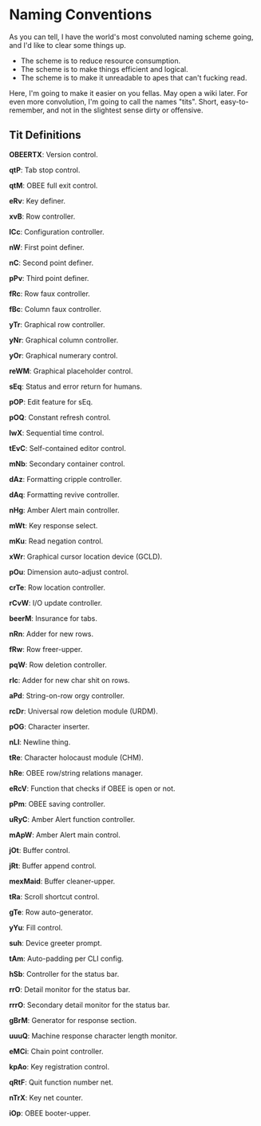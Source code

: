 # Naming Conventions
As you can tell, I have the world's most convoluted naming scheme going, and I'd like to clear some things up.


- The scheme is to reduce resource consumption.
- The scheme is to make things efficient and logical.
- The scheme is to make it unreadable to apes that can't fucking read.

Here, I'm going to make it easier on you fellas. May open a wiki later. For even more convolution, I'm going to call the names "tits". Short, easy-to-remember, and not in the slightest sense dirty or offensive.

## Tit Definitions

**OBEERTX**: Version control.

**qtP**: Tab stop control.

**qtM**: OBEE full exit control.

**eRv**: Key definer.

**xvB**: Row controller.

**lCc**: Configuration controller.

**nW**: First point definer.

**nC**: Second point definer.

**pPv**: Third point definer.

**fRc**: Row faux controller.

**fBc**: Column faux controller.

**yTr**: Graphical row controller.

**yNr**: Graphical column controller.

**yOr**: Graphical numerary control.

**reWM**: Graphical placeholder control.

**sEq**: Status and error return for humans.

**pOP**: Edit feature for sEq.

**pOQ**: Constant refresh control.

**lwX**: Sequential time control.

**tEvC**: Self-contained editor control.

**mNb**: Secondary container control.

**dAz**: Formatting cripple controller.

**dAq**: Formatting revive controller.

**nHg**: Amber Alert main controller.

**mWt**: Key response select.

**mKu**: Read negation control.

**xWr**: Graphical cursor location device (GCLD).

**pOu**: Dimension auto-adjust control.

**crTe**: Row location controller.

**rCvW**: I/O update controller.

**beerM**: Insurance for tabs.

**nRn**: Adder for new rows.

**fRw**: Row freer-upper.

**pqW**: Row deletion controller.

**rIc**: Adder for new char shit on rows.

**aPd**: String-on-row orgy controller.

**rcDr**: Universal row deletion module (URDM).

**pOG**: Character inserter.

**nLI**: Newline thing.

**tRe**: Character holocaust module (CHM).

**hRe**: OBEE row/string relations manager.

**eRcV**: Function that checks if OBEE is open or not.

**pPm**: OBEE saving controller.

**uRyC**: Amber Alert function controller.

**mApW**: Amber Alert main control.

**jOt**: Buffer control.

**jRt**: Buffer append control.

**mexMaid**: Buffer cleaner-upper.

**tRa**: Scroll shortcut control.

**gTe**: Row auto-generator.

**yYu**: Fill control.

**suh**: Device greeter prompt.

**tAm**: Auto-padding per CLI config.

**hSb**: Controller for the status bar.

**rrO**: Detail monitor for the status bar.

**rrrO**: Secondary detail monitor for the status bar.

**gBrM**: Generator for response section.

**uuuQ**: Machine response character length monitor.

**eMCi**: Chain point controller.

**kpAo**: Key registration control.

**qRtF**: Quit function number net.

**nTrX**: Key net counter.

**iOp**: OBEE booter-upper.



























